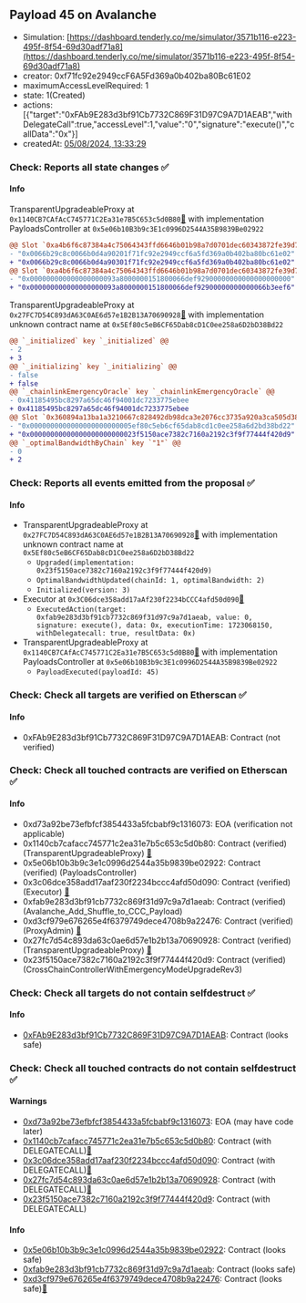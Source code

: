 ## Payload 45 on Avalanche

- Simulation: [https://dashboard.tenderly.co/me/simulator/3571b116-e223-495f-8f54-69d30adf71a8](https://dashboard.tenderly.co/me/simulator/3571b116-e223-495f-8f54-69d30adf71a8)
- creator: 0xf71fc92e2949ccF6A5Fd369a0b402ba80Bc61E02
- maximumAccessLevelRequired: 1
- state: 1(Created)
- actions: [{"target":"0xFAb9E283d3bf91Cb7732C869F31D97C9A7D1AEAB","withDelegateCall":true,"accessLevel":1,"value":"0","signature":"execute()","callData":"0x"}]
- createdAt: [05/08/2024, 13:33:29](https://snowscan.xyz/tx/0x4622f5a1e2ac459a6ff352b369d144806208aa4a5099ec52134014bc2192b851)

### Check: Reports all state changes :white_check_mark:

#### Info


TransparentUpgradeableProxy at `0x1140CB7CAfAcC745771C2Ea31e7B5C653c5d0B80`[:ghost:](https://github.com/bgd-labs/aave-address-book "GovernanceV3Avalanche.PAYLOADS_CONTROLLER") with implementation PayloadsController at `0x5e06b10B3b9c3E1c0996D2544A35B9839Be02922`
```diff
@@ Slot `0xa4b6f6c87384a4c75064343ffd6646b01b98a7d0701dec60343872fe39d78894` @@
- "0x0066b29c8c0066b0d4a90201f71fc92e2949ccf6a5fd369a0b402ba80bc61e02"
+ "0x0066b29c8c0066b0d4a90301f71fc92e2949ccf6a5fd369a0b402ba80bc61e02"
@@ Slot `0xa4b6f6c87384a4c75064343ffd6646b01b98a7d0701dec60343872fe39d78895` @@
- "0x000000000000000000093a8000000151800066def92900000000000000000000"
+ "0x000000000000000000093a8000000151800066def92900000000000066b3eef6"
```

TransparentUpgradeableProxy at `0x27FC7D54C893dA63C0AE6d57e1B2B13A70690928`[:ghost:](https://github.com/bgd-labs/aave-address-book "GovernanceV3Avalanche.CROSS_CHAIN_CONTROLLER") with implementation unknown contract name at `0x5Ef80c5eB6CF65Dab8cD1C0ee258a6D2bD38Bd22`
```diff
@@ `_initialized` key `_initialized` @@
- 2
+ 3
@@ `_initializing` key `_initializing` @@
- false
+ false
@@ `_chainlinkEmergencyOracle` key `_chainlinkEmergencyOracle` @@
- 0x41185495bc8297a65dc46f94001dc7233775ebee
+ 0x41185495bc8297a65dc46f94001dc7233775ebee
@@ Slot `0x360894a13ba1a3210667c828492db98dca3e2076cc3735a920a3ca505d382bbc` @@
- "0x0000000000000000000000005ef80c5eb6cf65dab8cd1c0ee258a6d2bd38bd22"
+ "0x00000000000000000000000023f5150ace7382c7160a2192c3f9f77444f420d9"
@@ `_optimalBandwidthByChain` key `"1"` @@
- 0
+ 2
```


### Check: Reports all events emitted from the proposal :white_check_mark:

#### Info

- TransparentUpgradeableProxy at `0x27FC7D54C893dA63C0AE6d57e1B2B13A70690928`[:ghost:](https://github.com/bgd-labs/aave-address-book "GovernanceV3Avalanche.CROSS_CHAIN_CONTROLLER") with implementation unknown contract name at `0x5Ef80c5eB6CF65Dab8cD1C0ee258a6D2bD38Bd22`
  - `Upgraded(implementation: 0x23f5150ace7382c7160a2192c3f9f77444f420d9)`
  - `OptimalBandwidthUpdated(chainId: 1, optimalBandwidth: 2)`
  - `Initialized(version: 3)`
- Executor at `0x3C06dce358add17aAf230f2234bCCC4afd50d090`[:ghost:](https://github.com/bgd-labs/aave-address-book "AaveV2Avalanche.POOL_ADMIN, AaveV3Avalanche.ACL_ADMIN, GovernanceV3Avalanche.EXECUTOR_LVL_1")
  - `ExecutedAction(target: 0xfab9e283d3bf91cb7732c869f31d97c9a7d1aeab, value: 0, signature: execute(), data: 0x, executionTime: 1723068150, withDelegatecall: true, resultData: 0x)`
- TransparentUpgradeableProxy at `0x1140CB7CAfAcC745771C2Ea31e7B5C653c5d0B80`[:ghost:](https://github.com/bgd-labs/aave-address-book "GovernanceV3Avalanche.PAYLOADS_CONTROLLER") with implementation PayloadsController at `0x5e06b10B3b9c3E1c0996D2544A35B9839Be02922`
  - `PayloadExecuted(payloadId: 45)`

### Check: Check all targets are verified on Etherscan :white_check_mark:

#### Info

- 0xFAb9E283d3bf91Cb7732C869F31D97C9A7D1AEAB: Contract (not verified) 

### Check: Check all touched contracts are verified on Etherscan :white_check_mark:

#### Info

- 0xd73a92be73efbfcf3854433a5fcbabf9c1316073: EOA (verification not applicable)
- 0x1140cb7cafacc745771c2ea31e7b5c653c5d0b80: Contract (verified) (TransparentUpgradeableProxy) [:ghost:](https://github.com/bgd-labs/aave-address-book "GovernanceV3Avalanche.PAYLOADS_CONTROLLER")
- 0x5e06b10b3b9c3e1c0996d2544a35b9839be02922: Contract (verified) (PayloadsController) 
- 0x3c06dce358add17aaf230f2234bccc4afd50d090: Contract (verified) (Executor) [:ghost:](https://github.com/bgd-labs/aave-address-book "AaveV2Avalanche.POOL_ADMIN, AaveV3Avalanche.ACL_ADMIN, GovernanceV3Avalanche.EXECUTOR_LVL_1")
- 0xfab9e283d3bf91cb7732c869f31d97c9a7d1aeab: Contract (verified) (Avalanche_Add_Shuffle_to_CCC_Payload) 
- 0xd3cf979e676265e4f6379749dece4708b9a22476: Contract (verified) (ProxyAdmin) [:ghost:](https://github.com/bgd-labs/aave-address-book "MiscAvalanche.PROXY_ADMIN")
- 0x27fc7d54c893da63c0ae6d57e1b2b13a70690928: Contract (verified) (TransparentUpgradeableProxy) [:ghost:](https://github.com/bgd-labs/aave-address-book "GovernanceV3Avalanche.CROSS_CHAIN_CONTROLLER")
- 0x23f5150ace7382c7160a2192c3f9f77444f420d9: Contract (verified) (CrossChainControllerWithEmergencyModeUpgradeRev3) 

### Check: Check all targets do not contain selfdestruct :white_check_mark:

#### Info

- [0xFAb9E283d3bf91Cb7732C869F31D97C9A7D1AEAB](https://snowscan.xyz/address/0xFAb9E283d3bf91Cb7732C869F31D97C9A7D1AEAB): Contract (looks safe)

### Check: Check all touched contracts do not contain selfdestruct :white_check_mark:

#### Warnings

- [0xd73a92be73efbfcf3854433a5fcbabf9c1316073](https://snowscan.xyz/address/0xd73a92be73efbfcf3854433a5fcbabf9c1316073): EOA (may have code later)
- [0x1140cb7cafacc745771c2ea31e7b5c653c5d0b80](https://snowscan.xyz/address/0x1140cb7cafacc745771c2ea31e7b5c653c5d0b80): Contract (with DELEGATECALL)[:ghost:](https://github.com/bgd-labs/aave-address-book "GovernanceV3Avalanche.PAYLOADS_CONTROLLER")
- [0x3c06dce358add17aaf230f2234bccc4afd50d090](https://snowscan.xyz/address/0x3c06dce358add17aaf230f2234bccc4afd50d090): Contract (with DELEGATECALL)[:ghost:](https://github.com/bgd-labs/aave-address-book "AaveV2Avalanche.POOL_ADMIN, AaveV3Avalanche.ACL_ADMIN, GovernanceV3Avalanche.EXECUTOR_LVL_1")
- [0x27fc7d54c893da63c0ae6d57e1b2b13a70690928](https://snowscan.xyz/address/0x27fc7d54c893da63c0ae6d57e1b2b13a70690928): Contract (with DELEGATECALL)[:ghost:](https://github.com/bgd-labs/aave-address-book "GovernanceV3Avalanche.CROSS_CHAIN_CONTROLLER")
- [0x23f5150ace7382c7160a2192c3f9f77444f420d9](https://snowscan.xyz/address/0x23f5150ace7382c7160a2192c3f9f77444f420d9): Contract (with DELEGATECALL)

#### Info

- [0x5e06b10b3b9c3e1c0996d2544a35b9839be02922](https://snowscan.xyz/address/0x5e06b10b3b9c3e1c0996d2544a35b9839be02922): Contract (looks safe)
- [0xfab9e283d3bf91cb7732c869f31d97c9a7d1aeab](https://snowscan.xyz/address/0xfab9e283d3bf91cb7732c869f31d97c9a7d1aeab): Contract (looks safe)
- [0xd3cf979e676265e4f6379749dece4708b9a22476](https://snowscan.xyz/address/0xd3cf979e676265e4f6379749dece4708b9a22476): Contract (looks safe)[:ghost:](https://github.com/bgd-labs/aave-address-book "MiscAvalanche.PROXY_ADMIN")

